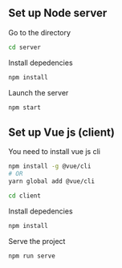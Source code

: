 ## Set up Node server

Go to the directory

```sh
cd server
```
Install depedencies
```sh
npm install
```
Launch the server
```sh
npm start
```

## Set up Vue js (client)

You need to install vue js cli 


```sh
npm install -g @vue/cli
# OR
yarn global add @vue/cli
```

```sh
cd client
```
Install depedencies
```sh
npm install
```
Serve the project

```sh
npm run serve
```
